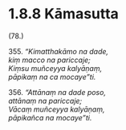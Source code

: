

# 1.8.8 Kāmasutta




(78.)

355\. _“Kimatthakāmo na dade,_  
_kiṃ macco na pariccaje;_  
_Kiṃsu muñceyya kalyāṇaṃ,_  
_pāpikaṃ na ca mocaye”ti._  


356\. _“Attānaṃ na dade poso,_  
_attānaṃ na pariccaje;_  
_Vācaṃ muñceyya kalyāṇaṃ,_  
_pāpikañca na mocaye”ti._  




